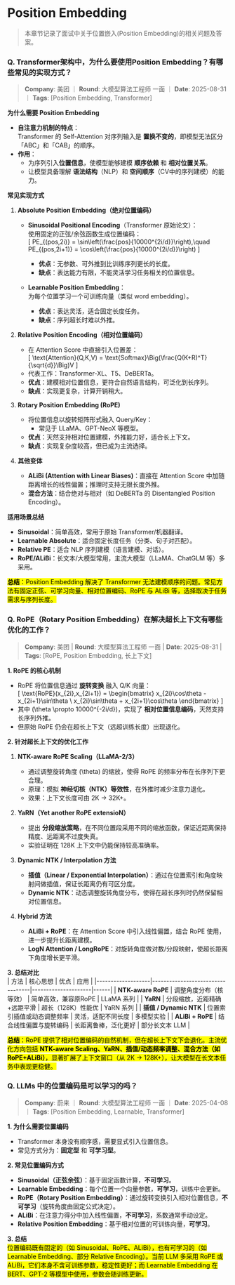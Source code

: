 # Position Embedding
> 本章节记录了面试中关于位置嵌入(Position Embedding)的相关问题及答案。

### Q. Transformer架构中，为什么要使用Position Embedding？有哪些常见的实现方式？
> **Company**: 美团 ｜ **Round**: 大模型算法工程师 一面 ｜ **Date**: 2025-08-31 ｜ **Tags**: [Position Embedding, Transformer]

**为什么需要 Position Embedding**  
- **自注意力机制的特点**：  
  Transformer 的 Self-Attention 对序列输入是 **置换不变的**，即模型无法区分「ABC」和「CAB」的顺序。  
- **作用**：  
  - 为序列引入**位置信息**，使模型能够建模 **顺序依赖** 和 **相对位置关系**。  
  - 让模型具备理解 **语法结构**（NLP）和 **空间顺序**（CV中的序列建模）的能力。  

**常见实现方式**  

1. **Absolute Position Embedding（绝对位置编码）**  
   - **Sinusoidal Positional Encoding**（Transformer 原始论文）：  
     使用固定的正弦/余弦函数生成位置编码：  
     \[
     PE_{(pos,2i)} = \sin\left(\frac{pos}{10000^{2i/d}}\right),\quad
     PE_{(pos,2i+1)} = \cos\left(\frac{pos}{10000^{2i/d}}\right)
     \]  
     - **优点**：无参数、可外推到比训练序列更长的长度。  
     - **缺点**：表达能力有限，不能灵活学习任务相关的位置信息。  

   - **Learnable Position Embedding**：  
     为每个位置学习一个可训练向量（类似 word embedding）。  
     - **优点**：表达灵活，适合固定长度任务。  
     - **缺点**：序列超长时难以外推。  

2. **Relative Position Encoding（相对位置编码）**  
   - 在 Attention Score 中直接引入位置差：  
     \[
     \text{Attention}(Q,K,V) = \text{Softmax}\Big(\frac{Q(K+R)^T}{\sqrt{d}}\Big)V
     \]  
   - 代表工作：Transformer-XL、T5、DeBERTa。  
   - **优点**：建模相对位置信息，更符合自然语言结构，可泛化到长序列。  
   - **缺点**：实现更复杂，计算开销稍大。  

3. **Rotary Position Embedding (RoPE)**  
   - 将位置信息以旋转矩阵形式融入 Query/Key：  
     - 常见于 LLaMA、GPT-NeoX 等模型。  
   - **优点**：天然支持相对位置建模，外推能力好，适合长上下文。  
   - **缺点**：实现复杂度较高，但已成为主流选择。  

4. **其他变体**  
   - **ALiBi (Attention with Linear Biases)**：直接在 Attention Score 中加随距离增长的线性偏置；推理时支持无限长度外推。  
   - **混合方法**：结合绝对与相对（如 DeBERTa 的 Disentangled Position Encoding）。  

**适用场景总结**  
- **Sinusoidal**：简单高效，常用于原始 Transformer/机器翻译。  
- **Learnable Absolute**：适合固定长度任务（分类、句子对匹配）。  
- **Relative PE**：适合 NLP 序列建模（语言建模、对话）。  
- **RoPE/ALiBi**：长文本/大模型常用，主流大模型（LLaMA、ChatGLM 等）多采用。  

<mark>**总结**：Position Embedding 解决了 Transformer 无法建模顺序的问题。常见方法有固定正弦、可学习向量、相对位置编码、RoPE 与 ALiBi 等，选择取决于任务需求与序列长度。<mark>

### Q. RoPE（Rotary Position Embedding）在解决超长上下文有哪些优化的工作？
> **Company**: 美团 | **Round**: 大模型算法工程师 一面 | **Date**: 2025-08-31 | **Tags**: [RoPE, Position Embedding, 长上下文]

**1. RoPE 的核心机制**  
- RoPE 将位置信息通过 **旋转变换** 融入 Q/K 向量：  
  \[
  \text{RoPE}(x_{2i},x_{2i+1}) = 
  \begin{bmatrix}
  x_{2i}\cos\theta - x_{2i+1}\sin\theta \\
  x_{2i}\sin\theta + x_{2i+1}\cos\theta
  \end{bmatrix}
  \]  
- 其中 \(\theta \propto 10000^{-2i/d}\)，实现了 **相对位置信息编码**，天然支持长序列外推。  
- 但原始 RoPE 仍会在超长上下文（远超训练长度）出现退化。  

**2. 针对超长上下文的优化工作**  

1. **NTK-aware RoPE Scaling（LLaMA-2/3）**  
   - 通过调整旋转角度 \(\theta\) 的缩放，使得 RoPE 的频率分布在长序列下更合理。  
   - 原理：模拟 **神经切核（NTK）等效性**，在外推时减少注意力退化。  
   - 效果：上下文长度可由 2K → 32K+。  

2. **YaRN（Yet another RoPE extensioN）**  
   - 提出 **分段缩放策略**，在不同位置段采用不同的缩放函数，保证近距离保持精度、远距离不过度失真。  
   - 实验证明在 128K 上下文中仍能保持较高准确率。  

3. **Dynamic NTK / Interpolation 方法**  
   - **插值（Linear / Exponential Interpolation）**：通过在位置索引和角度映射间做插值，保证长距离仍有可区分度。  
   - **Dynamic NTK**：动态调整旋转角度分布，使得在超长序列时仍然保留相对位置信息。  

4. **Hybrid 方法**  
   - **ALiBi + RoPE**：在 Attention Score 中引入线性偏置，结合 RoPE 使用，进一步提升长距离建模。  
   - **LogN Attention / LongRoPE**：对旋转角度做对数/分段映射，使超长距离下角度增长更平滑。  

**3. 总结对比**  
| 方法              | 核心思想                           | 优点                  | 应用 |
|-------------------|----------------------------------|---------------------|------|
| **NTK-aware RoPE** | 调整角度分布（核等效）                | 简单高效，兼容原RoPE      | LLaMA 系列 |
| **YaRN**          | 分段缩放，近距精确+远距平滑             | 超长（128K）性能优      | YaRN 系列 |
| **插值 / Dynamic NTK** | 位置索引插值或动态调整频率             | 灵活，适配不同长度        | 多模型实验 |
| **ALiBi + RoPE**  | 结合线性偏置与旋转编码                 | 长距离鲁棒，泛化更好      | 部分长文本 LLM |


<mark>**总结**：RoPE 提供了相对位置编码的自然机制，但在超长上下文下会退化。主流优化方向包括 **NTK-aware Scaling、YaRN、插值/动态频率调整、混合方法（如 RoPE+ALiBi）**，显著扩展了上下文窗口（从 2K → 128K+），让大模型在长文本任务中表现更稳健。<mark>

### Q. LLMs 中的位置编码是可以学习的吗？
> **Company**: 蔚来 ｜ **Round**: 大模型算法工程师 一面 ｜ **Date**: 2025-04-08 ｜ **Tags**: [Position Embedding, Learnable, Transformer]

**1. 为什么需要位置编码**  
- Transformer 本身没有顺序感，需要显式引入位置信息。  
- 常见方式分为：**固定型** 和 **可学习型**。  

**2. 常见位置编码方式**  
- **Sinusoidal（正弦余弦）**：基于固定函数计算，**不可学习**。  
- **Learnable Embedding**：每个位置一个向量参数，**可学习**，训练中会更新。  
- **RoPE（Rotary Position Embedding）**：通过旋转变换引入相对位置信息，**不可学习**（旋转角度由固定公式决定）。  
- **ALiBi**：在注意力得分中加入线性偏置，**不可学习**，系数通常手动设定。  
- **Relative Position Embedding**：基于相对位置的可训练向量，**可学习**。  

**3. 总结**  
<mark>位置编码既有固定的（如 Sinusoidal、RoPE、ALiBi），也有可学习的（如 Learnable Embedding、部分 Relative Encoding）。当前 LLM 多采用 RoPE 或 ALiBi，它们本身不含可训练参数，稳定性更好；而 Learnable Embedding 在 BERT、GPT-2 等模型中使用，参数会随训练更新。</mark>